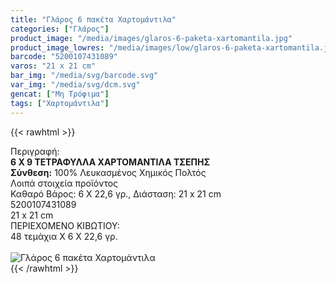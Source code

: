 ```yaml
---
title: "Γλάρος 6 πακέτα Χαρτομάντιλα"
categories: ["Γλάρος"]
product_image: "/media/images/glaros-6-paketa-xartomantila.jpg"
product_image_lowres: "/media/images/low/glaros-6-paketa-xartomantila.jpg"
barcode: "5200107431089"
varos: "21 x 21 cm"
bar_img: "/media/svg/barcode.svg"
var_img: "/media/svg/dcm.svg"
gencat: ["Μη Τρόφιμα"]
tags: ["Χαρτομάντιλα"]
---
```

{{< rawhtml >}}

<div class="sload186"><div class="product"><div id="sistatika">Περιγραφή:</div><div class="alltext"><b>6 Χ 9 ΤΕΤΡΑΦΥΛΛΑ ΧΑΡΤΟΜΑΝΤΙΛΑ ΤΣΕΠΗΣ</b><br><b>Σύνθεση:</b> 100% Λευκασμένος Χημικός Πολτός<br></div><div id="loipa">Λοιπά στοιχεία προϊόντος</div><div class="alltext">Καθαρό Βάρος: 6 Χ 22,6 γρ., Διάσταση: 21 x 21 cm<br></div><div id="barcode"><div id="barimage1"></div><span id="bartext">5200107431089</span></div><div id="varos"><div id="dimimg"></div><span id="varostext">21 x 21 cm</span></div><div id="kivotio">ΠΕΡΙΕΧΟΜΕΝΟ ΚΙΒΩΤΙΟΥ:<br>48 τεμάχια Χ 6 Χ 22,6 γρ.</div><br><div class="pimg"><img alt="Γλάρος 6 πακέτα Χαρτομάντιλα" title="Γλάρος 6 πακέτα Χαρτομάντιλα" src="/media/images/glaros-6-paketa-xartomantila.jpg"></div></div></div>
{{< /rawhtml >}}


